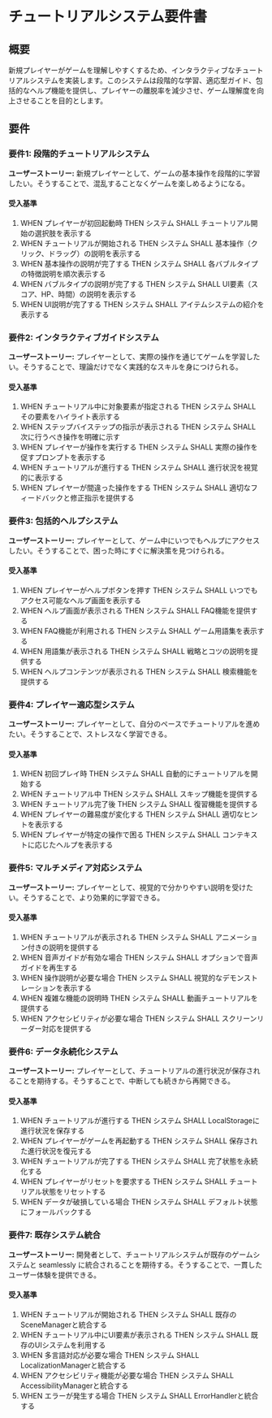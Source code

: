 # チュートリアルシステム要件書

## 概要

新規プレイヤーがゲームを理解しやすくするため、インタラクティブなチュートリアルシステムを実装します。このシステムは段階的な学習、適応型ガイド、包括的なヘルプ機能を提供し、プレイヤーの離脱率を減少させ、ゲーム理解度を向上させることを目的とします。

## 要件

### 要件1: 段階的チュートリアルシステム

**ユーザーストーリー:** 新規プレイヤーとして、ゲームの基本操作を段階的に学習したい。そうすることで、混乱することなくゲームを楽しめるようになる。

#### 受入基準

1. WHEN プレイヤーが初回起動時 THEN システム SHALL チュートリアル開始の選択肢を表示する
2. WHEN チュートリアルが開始される THEN システム SHALL 基本操作（クリック、ドラッグ）の説明を表示する
3. WHEN 基本操作の説明が完了する THEN システム SHALL 各バブルタイプの特徴説明を順次表示する
4. WHEN バブルタイプの説明が完了する THEN システム SHALL UI要素（スコア、HP、時間）の説明を表示する
5. WHEN UI説明が完了する THEN システム SHALL アイテムシステムの紹介を表示する

### 要件2: インタラクティブガイドシステム

**ユーザーストーリー:** プレイヤーとして、実際の操作を通じてゲームを学習したい。そうすることで、理論だけでなく実践的なスキルを身につけられる。

#### 受入基準

1. WHEN チュートリアル中に対象要素が指定される THEN システム SHALL その要素をハイライト表示する
2. WHEN ステップバイステップの指示が表示される THEN システム SHALL 次に行うべき操作を明確に示す
3. WHEN プレイヤーが操作を実行する THEN システム SHALL 実際の操作を促すプロンプトを表示する
4. WHEN チュートリアルが進行する THEN システム SHALL 進行状況を視覚的に表示する
5. WHEN プレイヤーが間違った操作をする THEN システム SHALL 適切なフィードバックと修正指示を提供する

### 要件3: 包括的ヘルプシステム

**ユーザーストーリー:** プレイヤーとして、ゲーム中にいつでもヘルプにアクセスしたい。そうすることで、困った時にすぐに解決策を見つけられる。

#### 受入基準

1. WHEN プレイヤーがヘルプボタンを押す THEN システム SHALL いつでもアクセス可能なヘルプ画面を表示する
2. WHEN ヘルプ画面が表示される THEN システム SHALL FAQ機能を提供する
3. WHEN FAQ機能が利用される THEN システム SHALL ゲーム用語集を表示する
4. WHEN 用語集が表示される THEN システム SHALL 戦略とコツの説明を提供する
5. WHEN ヘルプコンテンツが表示される THEN システム SHALL 検索機能を提供する

### 要件4: プレイヤー適応型システム

**ユーザーストーリー:** プレイヤーとして、自分のペースでチュートリアルを進めたい。そうすることで、ストレスなく学習できる。

#### 受入基準

1. WHEN 初回プレイ時 THEN システム SHALL 自動的にチュートリアルを開始する
2. WHEN チュートリアル中 THEN システム SHALL スキップ機能を提供する
3. WHEN チュートリアル完了後 THEN システム SHALL 復習機能を提供する
4. WHEN プレイヤーの難易度が変化する THEN システム SHALL 適切なヒントを表示する
5. WHEN プレイヤーが特定の操作で困る THEN システム SHALL コンテキストに応じたヘルプを表示する

### 要件5: マルチメディア対応システム

**ユーザーストーリー:** プレイヤーとして、視覚的で分かりやすい説明を受けたい。そうすることで、より効果的に学習できる。

#### 受入基準

1. WHEN チュートリアルが表示される THEN システム SHALL アニメーション付きの説明を提供する
2. WHEN 音声ガイドが有効な場合 THEN システム SHALL オプションで音声ガイドを再生する
3. WHEN 操作説明が必要な場合 THEN システム SHALL 視覚的なデモンストレーションを表示する
4. WHEN 複雑な機能の説明時 THEN システム SHALL 動画チュートリアルを提供する
5. WHEN アクセシビリティが必要な場合 THEN システム SHALL スクリーンリーダー対応を提供する

### 要件6: データ永続化システム

**ユーザーストーリー:** プレイヤーとして、チュートリアルの進行状況が保存されることを期待する。そうすることで、中断しても続きから再開できる。

#### 受入基準

1. WHEN チュートリアルが進行する THEN システム SHALL LocalStorageに進行状況を保存する
2. WHEN プレイヤーがゲームを再起動する THEN システム SHALL 保存された進行状況を復元する
3. WHEN チュートリアルが完了する THEN システム SHALL 完了状態を永続化する
4. WHEN プレイヤーがリセットを要求する THEN システム SHALL チュートリアル状態をリセットする
5. WHEN データが破損している場合 THEN システム SHALL デフォルト状態にフォールバックする

### 要件7: 既存システム統合

**ユーザーストーリー:** 開発者として、チュートリアルシステムが既存のゲームシステムと seamlessly に統合されることを期待する。そうすることで、一貫したユーザー体験を提供できる。

#### 受入基準

1. WHEN チュートリアルが開始される THEN システム SHALL 既存のSceneManagerと統合する
2. WHEN チュートリアル中にUI要素が表示される THEN システム SHALL 既存のUIシステムを利用する
3. WHEN 多言語対応が必要な場合 THEN システム SHALL LocalizationManagerと統合する
4. WHEN アクセシビリティ機能が必要な場合 THEN システム SHALL AccessibilityManagerと統合する
5. WHEN エラーが発生する場合 THEN システム SHALL ErrorHandlerと統合する
